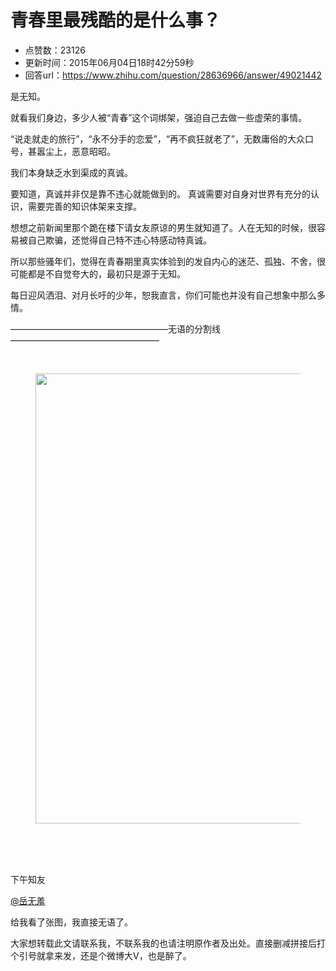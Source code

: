 # 青春里最残酷的是什么事？
- 点赞数：23126
- 更新时间：2015年06月04日18时42分59秒
- 回答url：https://www.zhihu.com/question/28636966/answer/49021442
<body>
 <p data-pid="z70GIa3W">是无知。</p>
 <p data-pid="AaiZT3_g">就看我们身边，多少人被“青春”这个词绑架，强迫自己去做一些虚荣的事情。</p>
 <p data-pid="8GF8EI6v">“说走就走的旅行”，“永不分手的恋爱”，“再不疯狂就老了”，无数庸俗的大众口号，甚嚣尘上，恶意昭昭。</p>
 <p data-pid="n2G_v6Om">我们本身缺乏水到渠成的真诚。</p>
 <p data-pid="pQ5T5t7z">要知道，真诚并非仅是靠不违心就能做到的。 真诚需要对自身对世界有充分的认识，需要完善的知识体架来支撑。</p>
 <p data-pid="3IpqOXVg">想想之前新闻里那个跪在楼下请女友原谅的男生就知道了。人在无知的时候，很容易被自己欺骗，还觉得自己特不违心特感动特真诚。</p>
 <p data-pid="VMYDUtLn">所以那些骚年们，觉得在青春期里真实体验到的发自内心的迷茫、孤独、不舍，很可能都是不自觉夸大的，最初只是源于无知。</p>
 <p data-pid="CEGMD2GY">每日迎风洒泪、对月长吁的少年，恕我直言，你们可能也并没有自己想象中那么多情。</p>
 <p data-pid="v_hCyCs2">——————————————————无语的分割线—————————————————</p>
 <br>
 <figure>
  <img src="https://picx.zhimg.com/50/b8055ea96c54553264f13cee17d6ae15_720w.jpg?source=1940ef5c" data-rawwidth="720" data-rawheight="1280" data-original-token="b8055ea96c54553264f13cee17d6ae15" class="origin_image zh-lightbox-thumb" width="720" data-original="https://pica.zhimg.com/b8055ea96c54553264f13cee17d6ae15_r.jpg?source=1940ef5c">
 </figure>
 <br>
 <br>
 <br>
 <p data-pid="x6aJuZcr">下午知友</p><a data-hash="e8399a0532fa34fc9508b5d2bcd8b77b" href="https://www.zhihu.com/people/e8399a0532fa34fc9508b5d2bcd8b77b" class="member_mention" data-tip="p$b$e8399a0532fa34fc9508b5d2bcd8b77b" data-hovercard="p$b$e8399a0532fa34fc9508b5d2bcd8b77b">@岳无羞</a>
 <p data-pid="4ooB3LtP">给我看了张图，我直接无语了。</p>
 <p data-pid="Ym_thwJ-">大家想转载此文请联系我，不联系我的也请注明原作者及出处。直接删减拼接后打个引号就拿来发，还是个微博大V，也是醉了。</p>
</body>